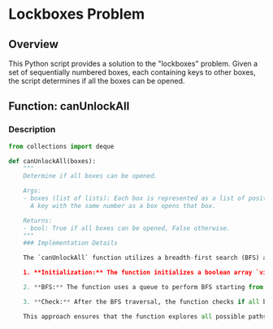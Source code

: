 # Lockboxes Problem

## Overview

This Python script provides a solution to the "lockboxes" problem. Given a set of sequentially numbered boxes, each containing keys to other boxes, the script determines if all the boxes can be opened.

## Function: canUnlockAll

### Description

```python
from collections import deque

def canUnlockAll(boxes):
    """
    Determine if all boxes can be opened.

    Args:
    - boxes (list of lists): Each box is represented as a list of positive integers.
      A key with the same number as a box opens that box.

    Returns:
    - bool: True if all boxes can be opened, False otherwise.
    """
    ### Implementation Details

    The `canUnlockAll` function utilizes a breadth-first search (BFS) algorithm to explore the boxes and check if all of them can be opened. Here's a high-level overview of the implementation:

    1. **Initialization:** The function initializes a boolean array `visited` to keep track of visited boxes. The first box (`boxes[0]`) is considered unlocked initially.

    2. **BFS:** The function uses a queue to perform BFS starting from the first box (`boxes[0]`). It explores all reachable boxes using the keys found in each box. If a key leads to an unvisited box, that box is marked as visited and added to the queue for further exploration.

    3. **Check:** After the BFS traversal, the function checks if all boxes have been visited. If so, it returns `True`, indicating that all boxes can be opened. Otherwise, it returns `False`.

    This approach ensures that the function explores all possible paths through the keys to determine if every box can be opened.

```
